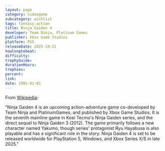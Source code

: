 ```yaml
---
layout: page
category: videogame
subcategory: wishlist
tags: fantasy-action
title: Ninja Gaiden 4
developer: Team Ninja, Platinum Games
publisher: Xbox Game Studios
platform: PS5
releaseDate: 2025-10-21
howlongtobeat:
difficulty:
trophyGuide:
durationHours:
trophies:
percent:
link:
date: 1991-01-01
---
```


From [Wikipedia](https://en.wikipedia.org/wiki/Ninja_Gaiden_4):

"Ninja Gaiden 4 is an upcoming action-adventure game co-developed by Team Ninja and PlatinumGames, and published by Xbox Game Studios. It is the seventh mainline game in Koei Tecmo's Ninja Gaiden series, and the direct sequel to Ninja Gaiden 3 (2012). The game primarily follows a new character named Yakumo, though series' protagonist Ryu Hayabusa is also playable and has a significant role in the story. Ninja Gaiden 4 is set to be released worldwide for PlayStation 5, Windows, and Xbox Series X/S in late 2025."
